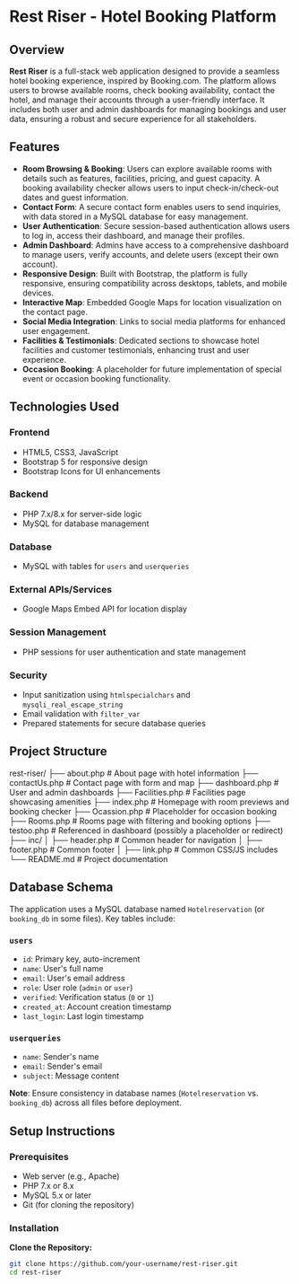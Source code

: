 # **Rest Riser - Hotel Booking Platform**

## **Overview**

**Rest Riser** is a full-stack web application designed to provide a seamless hotel booking experience, inspired by Booking.com. The platform allows users to browse available rooms, check booking availability, contact the hotel, and manage their accounts through a user-friendly interface. It includes both user and admin dashboards for managing bookings and user data, ensuring a robust and secure experience for all stakeholders.

## **Features**

- **Room Browsing & Booking**: Users can explore available rooms with details such as features, facilities, pricing, and guest capacity. A booking availability checker allows users to input check-in/check-out dates and guest information.  
- **Contact Form**: A secure contact form enables users to send inquiries, with data stored in a MySQL database for easy management.  
- **User Authentication**: Secure session-based authentication allows users to log in, access their dashboard, and manage their profiles.  
- **Admin Dashboard**: Admins have access to a comprehensive dashboard to manage users, verify accounts, and delete users (except their own account).  
- **Responsive Design**: Built with Bootstrap, the platform is fully responsive, ensuring compatibility across desktops, tablets, and mobile devices.  
- **Interactive Map**: Embedded Google Maps for location visualization on the contact page.  
- **Social Media Integration**: Links to social media platforms for enhanced user engagement.  
- **Facilities & Testimonials**: Dedicated sections to showcase hotel facilities and customer testimonials, enhancing trust and user experience.  
- **Occasion Booking**: A placeholder for future implementation of special event or occasion booking functionality.

## **Technologies Used**

### **Frontend**
- HTML5, CSS3, JavaScript  
- Bootstrap 5 for responsive design  
- Bootstrap Icons for UI enhancements

### **Backend**
- PHP 7.x/8.x for server-side logic  
- MySQL for database management

### **Database**
- MySQL with tables for `users` and `userqueries`

### **External APIs/Services**
- Google Maps Embed API for location display

### **Session Management**
- PHP sessions for user authentication and state management

### **Security**
- Input sanitization using `htmlspecialchars` and `mysqli_real_escape_string`  
- Email validation with `filter_var`  
- Prepared statements for secure database queries

## **Project Structure**

rest-riser/
├── about.php # About page with hotel information
├── contactUs.php # Contact page with form and map
├── dashboard.php # User and admin dashboards
├── Facilities.php # Facilities page showcasing amenities
├── index.php # Homepage with room previews and booking checker
├── Ocassion.php # Placeholder for occasion booking
├── Rooms.php # Rooms page with filtering and booking options
├── testoo.php # Referenced in dashboard (possibly a placeholder or redirect)
├── inc/
│ ├── header.php # Common header for navigation
│ ├── footer.php # Common footer
│ ├── link.php # Common CSS/JS includes
└── README.md # Project documentation


## **Database Schema**

The application uses a MySQL database named `Hotelreservation` (or `booking_db` in some files). Key tables include:

### `users`
- `id`: Primary key, auto-increment  
- `name`: User's full name  
- `email`: User's email address  
- `role`: User role (`admin` or `user`)  
- `verified`: Verification status (`0` or `1`)  
- `created_at`: Account creation timestamp  
- `last_login`: Last login timestamp  

### `userqueries`
- `name`: Sender's name  
- `email`: Sender's email  
- `subject`: Message content  

**Note**: Ensure consistency in database names (`Hotelreservation` vs. `booking_db`) across all files before deployment.

## **Setup Instructions**

### **Prerequisites**
- Web server (e.g., Apache)  
- PHP 7.x or 8.x  
- MySQL 5.x or later  
- Git (for cloning the repository)

### **Installation**

**Clone the Repository:**
```bash
git clone https://github.com/your-username/rest-riser.git
cd rest-riser

